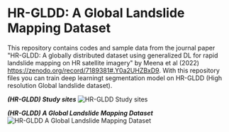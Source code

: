 # HR-GLDD: A Global Landslide Mapping Dataset
This repository contains codes and sample data from the journal paper "HR-GLDD: A globally distributed dataset using generalized DL for rapid landslide mapping on HR satellite imagery" by Meena et al (2022) https://zenodo.org/record/7189381#.Y0a2UHZBxD9. With this repository files you can train deep learningt segmentation model on HR-GLDD (High resolution Global landslide dataset).

***(HR-GLDD) Study sites*** ![HR-GLDD Study sites](https://github.com/sansarmeena/HR-GLDD-A-Global-Landslide-Mapping-Data-Repository/blob/main/Pictures/study%20area_final.png)

***(HR-GLDD) A Global Landslide Mapping Dataset*** ![HR-GLDD A Global Landslide Mapping Dataset](https://github.com/kushanavbhuyan/HR-GLDD-A-Global-Landslide-Mapping-Data-Repository/blob/main/Pictures/GLDD%20PAPER-Page-3.png)
